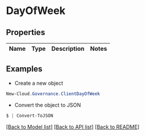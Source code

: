# DayOfWeek
## Properties

Name | Type | Description | Notes
------------ | ------------- | ------------- | -------------

## Examples

- Create a new object
```powershell
New-Cloud.Governance.ClientDayOfWeek 
```

- Convert the object to JSON
```powershell
$ | Convert-ToJSON
```


[[Back to Model list]](../README.md#documentation-for-models) [[Back to API list]](../README.md#documentation-for-api-endpoints) [[Back to README]](../README.md)

